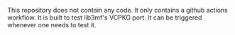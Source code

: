 This repository does not contain any code. It only contains a github actions workflow.
It is built to test lib3mf's VCPKG port. It can be triggered whenever one needs to test it.
